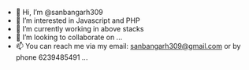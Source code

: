 - 👋 Hi, I’m @sanbangarh309
- 👀 I’m interested in Javascript and PHP
- 🌱 I’m currently working in above stacks
- 💞️ I’m looking to collaborate on ...
- 📫 You can reach me via my email: sanbangarh309@gmail.com or by phone 6239485491 ...

<!---
sanbangarh309/sanbangarh309 is a ✨ special ✨ repository because its `README.md` (this file) appears on your GitHub profile.
You can click the Preview link to take a look at your changes.
--->
